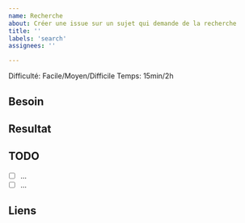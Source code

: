```yaml
---
name: Recherche
about: Créer une issue sur un sujet qui demande de la recherche 
title: ''
labels: 'search'
assignees: ''

---
```

Difficulté: Facile/Moyen/Difficile 
Temps: 15min/2h <!-- En temps de travail -->


## Besoin

<!-- Raison de la recherche -->

## Resultat

<!-- Un rapide texte explicatif pour les autres membres -->
<!-- Pas la solution au besoin, c'est évident c'est faire des recherches -->

## TODO

- [ ] ...
- [ ] ...

## Liens

<!-- Lien vers les sources trouvées -->


